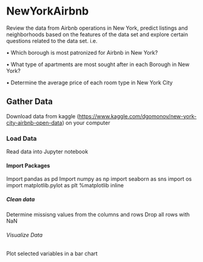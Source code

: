 # NewYorkAirbnb
Review the data from Airbnb operations in New York, predict listings and neighborhoods based on the features of the data set and explore certain questions related to the data set. i.e.

•	Which borough is most patronized for Airbnb in New York?

•	What type of apartments are most sought after in each Borough in New York?

•	Determine the average price of each room type in New York City

## Gather Data
Download data from kaggle (https://www.kaggle.com/dgomonov/new-york-city-airbnb-open-data) on your computer

### Load Data
Read data into Jupyter notebook

#### Import Packages
Import pandas as pd
Import numpy as np
import seaborn as sns
import os
import matplotlib.pylot as plt
%matplotlib inline

##### Clean data
Determine missisng values from the columns and rows
Drop all rows with NaN

###### Visualize Data
Plot selected variables in a bar chart



